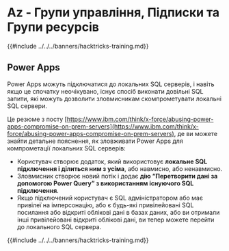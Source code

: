 # Az - Групи управління, Підписки та Групи ресурсів

{{#include ../../../banners/hacktricks-training.md}}

## Power Apps

Power Apps можуть підключатися до локальних SQL серверів, і навіть якщо це спочатку неочікувано, існує спосіб виконати довільні SQL запити, які можуть дозволити зловмисникам скомпрометувати локальні SQL сервери.

Це резюме з посту [https://www.ibm.com/think/x-force/abusing-power-apps-compromise-on-prem-servers](https://www.ibm.com/think/x-force/abusing-power-apps-compromise-on-prem-servers), де ви можете знайти детальне пояснення, як зловживати Power Apps для компрометації локальних SQL серверів:

- Користувач створює додаток, який використовує **локальне SQL підключення і ділиться ним з усіма**, або навмисно, або ненавмисно.
- Зловмисник створює новий потік і додає **дію “Перетворити дані за допомогою Power Query” з використанням існуючого SQL підключення**.
- Якщо підключений користувач є SQL адміністратором або має привілеї на імперсонацію, або є будь-які привілейовані SQL посилання або відкриті облікові дані в базах даних, або ви отримали інші привілейовані відкриті облікові дані, ви тепер можете перейти до локального SQL сервера.

{{#include ../../../banners/hacktricks-training.md}}
